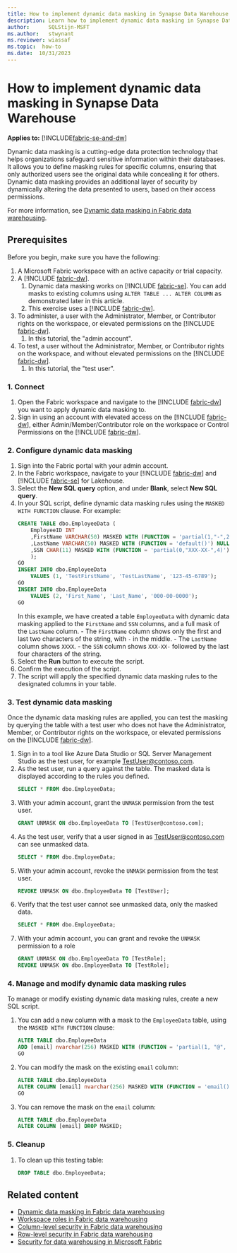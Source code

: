 ```yaml
---
title: How to implement dynamic data masking in Synapse Data Warehouse
description: Learn how to implement dynamic data masking in Synapse Data Warehouse in Microsoft Fabric.
author:      SQLStijn-MSFT
ms.author:   stwynant 
ms.reviewer: wiassaf
ms.topic:  how-to
ms.date:  10/31/2023
---
```


# How to implement dynamic data masking in Synapse Data Warehouse

**Applies to:** [!INCLUDE[fabric-se-and-dw](includes/applies-to-version/fabric-se-and-dw.md)]

Dynamic data masking is a cutting-edge data protection technology that helps organizations safeguard sensitive information within their databases. It allows you to define masking rules for specific columns, ensuring that only authorized users see the original data while concealing it for others. Dynamic data masking provides an additional layer of security by dynamically altering the data presented to users, based on their access permissions.

For more information, see [Dynamic data masking in Fabric data warehousing](dynamic-data-masking.md).

## Prerequisites

Before you begin, make sure you have the following:

1. A Microsoft Fabric workspace with an active capacity or trial capacity.
1. A [!INCLUDE [fabric-dw](includes/fabric-dw.md)]. 
    1. Dynamic data masking works on [!INCLUDE [fabric-se](includes/fabric-se.md)]. You can add masks to existing columns using `ALTER TABLE ... ALTER COLUMN` as demonstrated later in this article.
    1. This exercise uses a [!INCLUDE [fabric-dw](includes/fabric-dw.md)].
1. To administer, a user with the Administrator, Member, or Contributor rights on the workspace, or elevated permissions on the [!INCLUDE [fabric-dw](includes/fabric-dw.md)].
    1. In this tutorial, the "admin account".
1. To test, a user without the Administrator, Member, or Contributor rights on the workspace, and without elevated permissions on the [!INCLUDE [fabric-dw](includes/fabric-dw.md)].
    1. In this tutorial, the "test user".

### 1. Connect

1. Open the Fabric workspace and navigate to the [!INCLUDE [fabric-dw](includes/fabric-dw.md)] you want to apply dynamic data masking to.
1. Sign in using an account with elevated access on the [!INCLUDE [fabric-dw](includes/fabric-dw.md)], either Admin/Member/Contributor role on the workspace or Control Permissions on the [!INCLUDE [fabric-dw](includes/fabric-dw.md)].

### 2. Configure dynamic data masking

1. Sign into the Fabric portal with your admin account.
1. In the Fabric workspace, navigate to your [!INCLUDE [fabric-dw](includes/fabric-dw.md)] and [!INCLUDE [fabric-se](includes/fabric-se.md)] for Lakehouse.
1. Select the **New SQL query** option, and under **Blank**, select **New SQL query**.
1. In your SQL script, define dynamic data masking rules using the `MASKED WITH FUNCTION` clause. For example:
    ```sql
    CREATE TABLE dbo.EmployeeData (
        EmployeeID INT
        ,FirstName VARCHAR(50) MASKED WITH (FUNCTION = 'partial(1,"-",2)') NULL
        ,LastName VARCHAR(50) MASKED WITH (FUNCTION = 'default()') NULL
        ,SSN CHAR(11) MASKED WITH (FUNCTION = 'partial(0,"XXX-XX-",4)') NULL
        );
    GO
    INSERT INTO dbo.EmployeeData
        VALUES (1, 'TestFirstName', 'TestLastName', '123-45-6789');
    GO
    INSERT INTO dbo.EmployeeData
        VALUES (2, 'First_Name', 'Last_Name', '000-00-0000');
    GO
    ```
    In this example, we have created a table `EmployeeData` with dynamic data masking applied to the `FirstName` and `SSN` columns, and a full mask of the `LastName` column.
        - The `FirstName` column shows only the first and last two characters of the string, with `-` in the middle.
        - The `LastName` column shows `XXXX`.
        - the `SSN` column shows `XXX-XX-` followed by the last four characters of the string.
1. Select the **Run** button to execute the script.
1. Confirm the execution of the script.
1. The script will apply the specified dynamic data masking rules to the designated columns in your table. 

### 3. Test dynamic data masking

Once the dynamic data masking rules are applied, you can test the masking by querying the table with a test user who does not have the Administrator, Member, or Contributor rights on the workspace, or elevated permissions on the [!INCLUDE [fabric-dw](includes/fabric-dw.md)].

1. Sign in to a tool like Azure Data Studio or SQL Server Management Studio as the test user, for example TestUser@contoso.com.
1. As the test user, run a query against the table. The masked data is displayed according to the rules you defined.
    ```sql
    SELECT * FROM dbo.EmployeeData;
    ```
1. With your admin account, grant the `UNMASK` permission from the test user.
    ```sql
    GRANT UNMASK ON dbo.EmployeeData TO [TestUser@contoso.com];
    ```
1. As the test user, verify that a user signed in as TestUser@contoso.com can see unmasked data.
    ```sql
    SELECT * FROM dbo.EmployeeData;
    ``` 
1. With your admin account, revoke the `UNMASK` permission from the test user.
    ```sql
    REVOKE UNMASK ON dbo.EmployeeData TO [TestUser];
    ```
1. Verify that the test user cannot see unmasked data, only the masked data.
    ```sql
    SELECT * FROM dbo.EmployeeData;
    ```
1. With your admin account, you can grant and revoke the `UNMASK` permission to a role
    ```sql
    GRANT UNMASK ON dbo.EmployeeData TO [TestRole];
    REVOKE UNMASK ON dbo.EmployeeData TO [TestRole];
    ```

### 4. Manage and modify dynamic data masking rules

To manage or modify existing dynamic data masking rules, create a new SQL script.

1. You can add a new column with a mask to the `EmployeeData` table, using the `MASKED WITH FUNCTION` clause:
    ```sql
    ALTER TABLE dbo.EmployeeData
    ADD [email] nvarchar(256) MASKED WITH (FUNCTION = 'partial(1, "@", 5)');
    GO
    ```
1. You can modify the mask on the existing `email` column:
    ```sql
    ALTER TABLE dbo.EmployeeData
    ALTER COLUMN [email] nvarchar(256) MASKED WITH (FUNCTION = 'email()');
    GO
    ```
1. You can remove the mask on the `email` column:
    ```sql
    ALTER TABLE dbo.EmployeeData 
    ALTER COLUMN [email] DROP MASKED;
    ```

### 5. Cleanup

1. To clean up this testing table:
    ```sql
    DROP TABLE dbo.EmployeeData;
    ```

## Related content

- [Dynamic data masking in Fabric data warehousing](dynamic-data-masking.md)
- [Workspace roles in Fabric data warehousing](workspace-roles.md)
- [Column-level security in Fabric data warehousing](column-level-security.md)
- [Row-level security in Fabric data warehousing](row-level-security.md)
- [Security for data warehousing in Microsoft Fabric](security.md)
